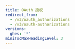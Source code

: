 ```yaml
---
title: OAuth 授权
redirect_from:
  - /v3/oauth_authorizations
  - /v3/oauth-authorizations
versions:
  ghes: '*'
miniTocMaxHeadingLevel: 3
---
```


<!--
  Operations are automatically generated. Markdown for this page is located in data/reusables/rest-reference/oauth-authorizations
-->
